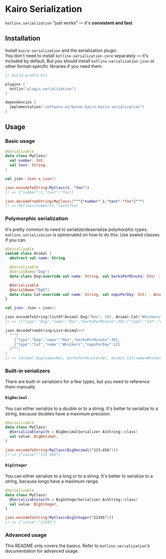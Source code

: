 # Kairo Serialization

`kotlinx.serialization` "just works" — it's **consistent and fast**.

## Installation

Install `kairo-serialization` and the serialization plugin.\
You don't need to install `kotlinx-serialization-core` separately — it's included by default.
But you should install `kotlinx-serialization-json` or other format-specific libraries if you need them.

```kotlin
// build.gradle.kts

plugins {
  kotlin("plugin.serialization")
}

dependencies {
  implementation("software.airborne.kairo:kairo-serialization")
}
```

## Usage

### Basic usage

```kotlin
@Serializable
data class MyClass(
  val number: Int,
  val text: String,
)

val json: Json = json()

json.encodeToString(MyClass(1, "foo"))
// => {"number":1,"text":"foo"}

json.decodeFromString<MyClass>("""{"number":1,"text":"foo"}""")
// => MyClass(number=1, text=foo)
```

### Polymorphic serialization

It's pretty common to need to serialize/deserialize polymorphic types.
`kotlinx.serialization` is opinionated on how to do this.
Use sealed classes if you can.

```kotlin
@Serializable
sealed class Animal {
  abstract val name: String

  @Serializable
  @SerialName("Dog")
  data class Dog(override val name: String, val barksPerMinute: Int) : Animal()

  @Serializable
  @SerialName("Cat")
  data class Cat(override val name: String, val napsPerDay: Int) : Animal()
}

val json: Json = json()

json.encodeToString(listOf(Animal.Dog("Rex", 30), Animal.Cat("Whiskers", 12)))
// => [{"type":"Dog","name":"Rex","barksPerMinute":30},{"type":"Cat","name":"Whiskers","napsPerDay":12}]

json.decodeFromString<List<Animal>>(
  """[
    {"type":"Dog","name":"Rex","barksPerMinute":30},
    {"type":"Cat","name":"Whiskers","napsPerDay":12}
  ]""",
)
// => [Animal.Dog(name=Rex, barksPerMinute=30), Animal.Cat(name=Whiskers, napsPerDay=12)]
```

### Built-in serializers

There are built-in serializers for a few types, but you need to reference them manually.

#### `BigDecimal`

You can either serialize to a double or to a string.
It's better to serialize to a string, because doubles have a maximum precision.

```kotlin
@Serializable
data class MyClass(
  @Serializable(with = BigDecimalSerializer.AsString::class)
  val value: BigDecimal,
)

json.encodeToString(MyClass(BigDecimal("123.456")))
// => {"value":"123.456"}
```

#### `BigInteger`

You can either serialize to a long or to a string.
It's better to serialize to a string, because longs have a maximum range.

```kotlin
@Serializable
data class MyClass(
  @Serializable(with = BigIntegerSerializer.AsString::class)
  val value: BigInteger,
)

json.encodeToString(MyClass(BigInteger("12345")))
// => {"value":"12345"}
```

### Advanced usage

This README only covers the basics.
Refer to `kotlinx.serialization`'s documentation for advanced usage.
